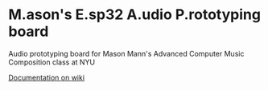 # M.ason's E.sp32 A.udio P.rototyping board
Audio prototyping board for Mason Mann's Advanced Computer Music Composition class at NYU

[Documentation on wiki](https://github.com/masonandrewmann/M.E.A.P./wiki)
